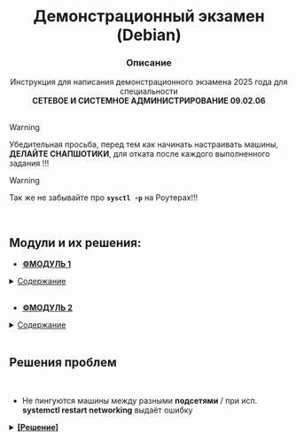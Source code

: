 # <div align="center"><strong>Демонстрационный экзамен (Debian)</strong></div>
### <div align="center"><strong>Описание</strong> </div>
<div align="center">Инструкция для написания демонстрационного экзамена 2025 года для специальности</div> <div align="center"><strong>СЕТЕВОЕ И СИСТЕМНОЕ АДМИНИСТРИРОВАНИЕ 09.02.06</strong></div>
</br>

>[!WARNING]
>Убедительная просьба, перед тем как начинать настраивать машины, **ДЕЛАЙТЕ СНАПШОТИКИ**, для отката после каждого выполненного задания !!!

>[!WARNING]
>Так же не забывайте про **`sysctl -p`** на Роутерах!!!

</br>

## Модули и их решения: 

+ **[⚙️МОДУЛЬ 1](https://github.com/Flicks1383/Demo2025_debian/blob/main/Module1/README.md)** 
<details>
  <summary><ins>Содержание</ins></summary> 
  
  1. **[Произведите _базовую настройку_ устройств]()**
  
  2. **[Настройка _ISP_]()**
  
  3. **[Создание _ЛОКАЛЬНЫХ_ учетных записей]()**
  
  4. **[Настройте на интерфейсе _HQ-RTR_ в сторону офиса _HQ_ виртуальный коммутатор]()**
   
  5. **[Настройка безопасного удаленного доступа на серверах _HQ-SRV_ и _BR-SRV_]()**
  
  6. **[Между офисами _HQ_ и _BR_ необходимо сконфигурировать _IP-туннель_]()**

  7. **[Обеспечьте _ДИНАМИЧЕСКУЮ МАРШРУТИЗАЦИЮ_]()**

  8. **[Настройка _ДИНАМИЧЕСКОЙ ТРАНСЛЯЦИИ АДРЕСОВ_]()**

  9. **[Настройка _ПРОТОКОЛА ДИНАМИЧЕСКОЙ КОНФИГУРАЦИИ ХОСТОВ_]()**

  10. **[Настройка _DNS для офисов HQ и BR_]()**

  11. **[Настройте _ЧАСОВОЙ ПОЯС_ на всех устройствах, согласно месту проведения экзамена]()**
    
  </details>

</br>

+ **[⚙️МОДУЛЬ 2]()**
<details>
  <summary><ins>Содержание</ins></summary>

1. **[Настройте доменный контроллер _SAMBA_ на машине _BR-SRV_]()**
    
2. **[Сконфигурируйте _ФАЙЛОВОЕ ХРАНИЛИЩЕ_]()**

3. **[Настройте службу сетевого времени на базе сервиса _CHRONY_]()**

4. **[Сконфигурируйте _ANSIBLE_ на сервере BR-SRV]()**
    
5. **[Развертывание приложений в _DOCKER_ на сервере BR-SRV]()**
    
6. **[На маршрутизаторах сконфигурируйте _СТАТИЧЕСКУЮ ТРАНСЛЯЦИЮ ПОРТОВ_]()**

7. **[Запустите сервис _MOODLE_ на сервере _HQ-SRV_:]()**

8. **[Настройте веб-сервер _NGINX_ как обратный _ПРОКСИ-СЕРВЕР_ на _HQ-RTR_]()**

9. **[Удобным способом установите приложение _Яндекс Браузере_ для организаций на _HQ-CLI_]()**
  </details>

</br>

## Решения проблем

</br>

- Не пингуются машины между разными **подсетями** / при исп. **systemctl restart networking** выдаёт ошибку

<details>
  <summary><ins><strong>[Решение]</strong></ins></summary> 
  </br>
  
1. Убедитесь, что вся `адресация сети` выполнена точно по методическим материалам, и пингует соседние уст-ва.
2. При использовании `nmtui` в конфигурационном файле `/etc/network/interfaces` не должно быть никаких изменений.
3. Проверьте конфигурацию FRR маршрутизаторов HQ и BR и убедитесь, что все сети видят соседей при помощи команд:
   ```
   show ip ospf neighbor
   show ip route ospf
   ```
4. Если есть снапшоты уст-ва, где сеть всё ещё работала, рекомендую откатиться и произвести выполнение задания снова, внимательно.
5. `sysctl -p`
  </br>
  
</details>

